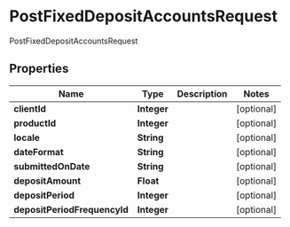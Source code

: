 

# PostFixedDepositAccountsRequest

PostFixedDepositAccountsRequest
## Properties

Name | Type | Description | Notes
------------ | ------------- | ------------- | -------------
**clientId** | **Integer** |  |  [optional]
**productId** | **Integer** |  |  [optional]
**locale** | **String** |  |  [optional]
**dateFormat** | **String** |  |  [optional]
**submittedOnDate** | **String** |  |  [optional]
**depositAmount** | **Float** |  |  [optional]
**depositPeriod** | **Integer** |  |  [optional]
**depositPeriodFrequencyId** | **Integer** |  |  [optional]



